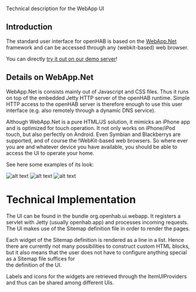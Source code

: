 Technical description for the WebApp UI

## Introduction

The standard user interface for openHAB is based on the [WebApp.Net](http://webapp-net.com/) framework and can be accessed through any (webkit-based) web browser. 

You can directly [try it out on our demo server](http://demo.openhab.org:8080/openhab.app?sitemap=demo)!

## Details on WebApp.Net

WebApp.Net is consists mainly out of Javascript and CSS files. Thus it runs on top of the embedded Jetty HTTP server of the openHAB runtime. Simple HTTP access to the openHAB server is therefore enough to use this user interface (e.g. also remotely through a dynamic DNS service).

Although WebApp.Net is a pure HTML/JS solution, it mimicks an iPhone app and is optimized for touch operation. It not only works on iPhone/iPod touch, but also perfectly on Android. Even Symbian and Blackberrys are supported, and of course the !WebKit-based web browsers. So where ever you are and whatever device you have available, you should be able to access the UI to operate your home. 

See here some examples of its look:

![alt text](http://wiki.openhab.googlecode.com/hg/images/screenshots/openhab-homescreen.jpg "Homescreen") ![alt text](http://wiki.openhab.googlecode.com/hg/images/screenshots/openhab-room.jpg "Room")
![alt text](http://wiki.openhab.googlecode.com/hg/images/screenshots/openhab-widgets.jpg "Widget")

# Technical Implementation

The UI can be found in the bundle org.openhab.ui.webapp. It registers a servlet with Jetty (usually openhab.app) and processes incoming requests. The UI makes use of the Sitemap definition file in order to render the pages.

Each widget of the Sitemap definition is rendered as a line in a list. Hence there are currently not many possibilities to construct custom HTML blocks, but it also means that the user does not have to configure anything special as a Sitemap file suffices for  
the definition of the UI.

Labels and icons for the widgets are retrieved through the ItemUIProviders and thus can be shared among different UIs.